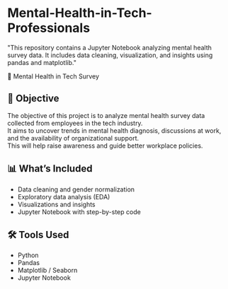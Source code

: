 # Mental-Health-in-Tech-Professionals
"This repository contains a Jupyter Notebook analyzing mental health survey data. It includes data cleaning, visualization, and insights using pandas and matplotlib."


🧠 Mental Health in Tech Survey

## 🎯 Objective
The objective of this project is to analyze mental health survey data collected from employees in the tech industry.  
It aims to uncover trends in mental health diagnosis, discussions at work, and the availability of organizational support.  
This will help raise awareness and guide better workplace policies.

## 📊 What’s Included
- Data cleaning and gender normalization
- Exploratory data analysis (EDA)
- Visualizations and insights
- Jupyter Notebook with step-by-step code

## 🛠 Tools Used
- Python
- Pandas
- Matplotlib / Seaborn
- Jupyter Notebook
